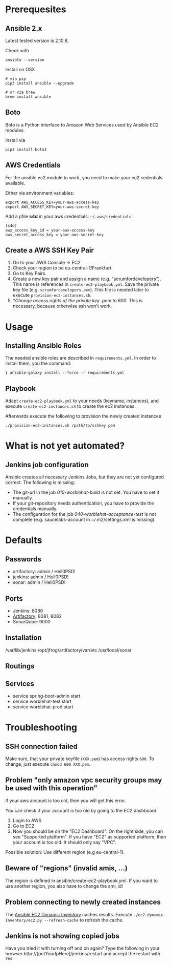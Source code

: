 # Prerequesites

## Ansible 2.x

Latest tested version is 2.10.8.

Check with

```shell
ansible --version
```

Install on OSX

```shell
# via pip
pip3 install ansible --upgrade

# or via brew
brew install ansible
```

## Boto

Boto is a Python interface to Amazon Web Services used by Ansible EC2 modules.

Install via

```shell
pip3 install boto3
```

## AWS Credentials

For the ansible ec2 module to work, you need to make your ec2 cedentials available.

Either via environment variables:

```shell
export AWS_ACCESS_KEY=your-aws-access-key
export AWS_SECRET_KEY=your-aws-secret-key
```

Add a pfile **s4d** in your aws credentials: `~/.aws/credentials`:

```shell
[s4d]
aws_access_key_id = your-aws-access-key
aws_secret_access_key = your-aws-secret-key
```

## Create a AWS SSH Key Pair

1. Go to your AWS Console -> EC2
2. Check your region to be eu-central-1/Frankfurt.
3. Go to Key Pairs.
4. Create a new key pair and assign a name (e.g. "scrumfordevelopers"). This name is references in `create-ec2-playbook.yml`. Save the private key file (e.g. `scrumfordevelopers.pem`). This file is needed later to execute `provision-ec2-instances.sh`.
5. **Change access rights of the private key *.pem to 600**. This is necessary, because otherwise ssh won't work.

# Usage

## Installing Ansible Roles

The needed ansible roles are described in `requirements.yml`. In order to install them, you the command:

```shell
❯ ansible-galaxy install --force -r requirements.yml
```

## Playbook

Adapt `create-ec2-playbook.yml` to your needs (keyname, instances), and execute `create-ec2-instances.sh` to create the ec2 instances.

Afterwards execute the following to provision the newly created instances

```shell
./provision-ec2-instances.sh /path/to/sshkey.pem
```

# What is not yet automated?

## Jenkins job configuration

Ansible creates all necessary Jenkins Jobs, but they are not yet configured correct. The following is missing:
* The git-url in the job *010-worblehat-build* is not set. You have to set it manually.
* If your git-repository needs authentication, you have to provide the credentials manually.
* The configuration for the job *040-worblehat-acceptance-test* is not complete (e.g. saucelabs-account in ~/.m2/settings.xml is missing).

# Defaults

## Passwords
* artifactory: admin / Hell0PSD!
* jenkins: admin / Hell0PSD!
* sonar: admin / Hell0PSD!

## Ports

* Jenkins: 8080
* [Artifactory](https://jfrog.com/help/r/jfrog-installation-setup-documentation/artifactory-network-ports): 8081, 8082
* SonarQube: 9000

## Installation

/var/lib/jenkins
/opt/jfrog/artifactory/var/etc
/usr/local/sonar

## Routings

## Services

* service spring-boot-admin start
* service worblehat-test start
* service worblehat-prod start

# Troubleshooting

## SSH connection failed
Make sure, that your private keyfile (`XXX.pem`) has access rights `600`. To change, just execute `chmod 600 XXX.pem`.

## Problem "only amazon vpc security groups may be used with this operation"
If your aws account is too old, then you will get this error.

You can check it your account is too old by going to the EC2 dashboard:
1. Login to AWS
2. Go to EC2
3. Now you should be on the "EC2 Dashboard". On the right side, you can see "Supported platform". If you have "EC2" as supported platform, then your account is too old. It should only say "VPC".

Possible solution: Use different region (e.g eu-central-1).

## Beware of "regions" (invalid amis, ...)
The region is defined in ansible/create-ec2-playbook.yml.
If you want to use another region, you also have to change the ami_id!

## Problem connecting to newly created instances
The [Ansible EC2 Dynamic Inventory](http://docs.ansible.com/ansible/intro_dynamic_inventory.html#example-aws-ec2-external-inventory-script) caches results. Execute `./ec2-dynamic-inventory/ec2.py --refresh-cache` to refresh the cache.

## Jenkins is not showing copied jobs
Have you tried it with turning off and on again?
Type the following in your browser http://[putYourIpHere]/jenkins/restart and accept the restart with `Yes`
